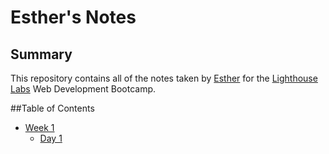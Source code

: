 # Esther's Notes

## Summary

This repository contains all of the notes taken by [Esther](https://github.com/esplett) for the [Lighthouse Labs](https://www.lighthouselabs.ca) Web Development Bootcamp.

##Table of Contents

* [Week 1](/W1)
  * [Day 1](/W1/D1)
